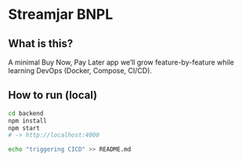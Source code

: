 # Streamjar BNPL

## What is this?
A minimal Buy Now, Pay Later app we’ll grow feature-by-feature while learning DevOps (Docker, Compose, CI/CD).

## How to run (local)
```bash
cd backend
npm install
npm start
# -> http://localhost:4000

echo "triggering CICD" >> README.md
